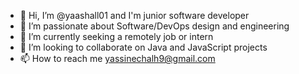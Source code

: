 - 👋 Hi, I’m @yaashall01 and I'm junior software developer 
- 👀 I’m passionate about Software/DevOps design and engineering 
- 🌱 I’m currently seeking a remotely  job or intern 
- 💞️ I’m looking to collaborate on Java and JavaScript projects
- 📫 How to reach me yassinechalh9@gmail.com

<!---
yaashall01/yaashall01 is a ✨ special ✨ repository because its `README.md` (this file) appears on your GitHub profile.
You can click the Preview link to take a look at your changes.
--->
